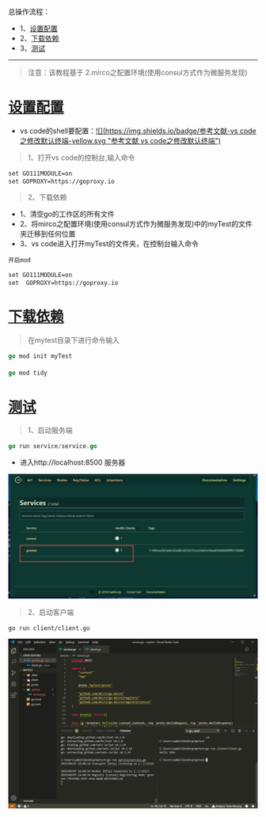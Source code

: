 总操作流程：
- 1、[设置配置](#go-01)
- 2、[下载依赖](#go-02)
- 3、[测试](#go-03)

***

> 注意：该教程基于 2.mirco之配置环境(使用consul方式作为微服务发现)

# <a name="go-01" href="#" >设置配置</a>

- vs code的shell要配置：[![](https://img.shields.io/badge/参考文献-vs code之修改默认终端-yellow.svg "参考文献 vs code之修改默认终端")](https://github.com/OurNotes/CCN/blob/master/1.%E5%B7%A5%E5%85%B7/10.vs%20code/19-vs%20code%E4%B9%8B%E4%BF%AE%E6%94%B9%E9%BB%98%E8%AE%A4%E7%BB%88%E7%AB%AF.md)

> 1、打开vs code的控制台,输入命令

```shell
set GO111MODULE=on
set GOPROXY=https://goproxy.io
```

> 2、下载依赖

- 1、清空go的工作区的所有文件
- 2、将mirco之配置环境(使用consul方式作为微服务发现)中的myTest的文件夹迁移到任何位置
- 3、vs code进入打开myTest的文件夹，在控制台输入命令

`开启mod`

```shell
set GO111MODULE=on
set  GOPROXY=https://goproxy.io
```

# <a name="go-02" href="#" >下载依赖</a>

> 在mytest目录下进行命令输入

```go
go mod init myTest

go mod tidy
```

# <a name="go-03" href="#" >测试</a>

> 1、启动服务端

```go
go run service/service.go
```

- 进入http://localhost:8500 服务器

![](image/2-2.png)

> 2、启动客户端

```
go run client/client.go
```

![](image/3-1.png)


